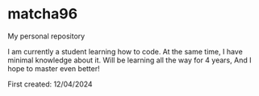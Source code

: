 # matcha96
My personal repository

I am currently a student learning how to code.
At the same time, I have minimal knowledge about it.
Will be learning all the way for 4 years,
And I hope to master even better!

First created: 12/04/2024
